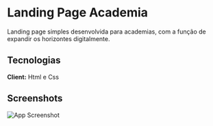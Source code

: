 
# Landing Page Academia

Landing page simples desenvolvida para academias, com a função de expandir os horizontes digitalmente.  


## Tecnologias

**Client:** Html e Css


## Screenshots

![App Screenshot](https://i.pinimg.com/736x/37/dc/25/37dc25233c5a75249784738773bd0679.jpg)


